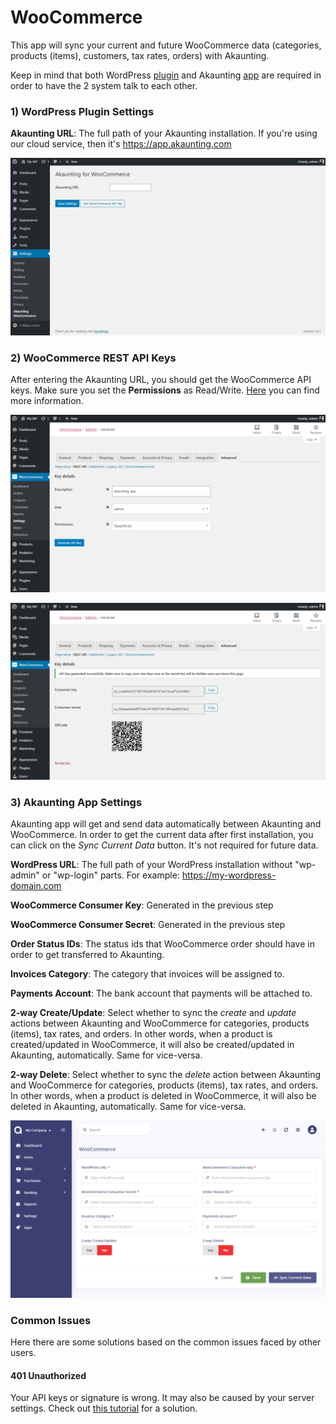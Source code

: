 WooCommerce
===========

This app will sync your current and future WooCommerce data (categories, products (items), customers, tax rates, orders) with Akaunting.

Keep in mind that both WordPress [plugin](https://wordpress.org/plugins/akaunting-for-woocommerce) and Akaunting [app](https://akaunting.com/apps/woocommerce) are required in order to have the 2 system talk to each other.

### 1) WordPress Plugin Settings

**Akaunting URL**: The full path of your Akaunting installation. If you're using our cloud service, then it's https://app.akaunting.com

![wordpress plugin settings 1](_images/woocommerce-settings-1.png)

### 2) WooCommerce REST API Keys

After entering the Akaunting URL, you should get the WooCommerce API keys. Make sure you set the **Permissions** as Read/Write. [Here](https://woocommerce.github.io/woocommerce-rest-api-docs/?php#rest-api-keys) you can find more information.

![wordpress plugin settings 2](_images/woocommerce-settings-2.png)

![wordpress plugin settings 3](_images/woocommerce-settings-3.png)

### 3) Akaunting App Settings

Akaunting app will get and send data automatically between Akaunting and WooCommerce. In order to get the current data after first installation, you can click on the *Sync Current Data* button. It's not required for future data.

**WordPress URL**: The full path of your WordPress installation without "wp-admin" or "wp-login" parts. For example: https://my-wordpress-domain.com

**WooCommerce Consumer Key**: Generated in the previous step

**WooCommerce Consumer Secret**: Generated in the previous step

**Order Status IDs**: The status ids that WooCommerce order should have in order to get transferred to Akaunting.

**Invoices Category**: The category that invoices will be assigned to.

**Payments Account**: The bank account that payments will be attached to.

**2-way Create/Update**: Select whether to sync the *create* and *update* actions between Akaunting and WooCommerce for categories, products (items), tax rates, and orders. In other words, when a product is created/updated in WooCommerce, it will also be created/updated in Akaunting, automatically. Same for vice-versa.

**2-way Delete**: Select whether to sync the *delete* action between Akaunting and WooCommerce for categories, products (items), tax rates, and orders. In other words, when a product is deleted in WooCommerce, it will also be deleted in Akaunting, automatically. Same for vice-versa.

![akaunting app settings](_images/woocommerce-settings-4.png)

### Common Issues

Here there are some solutions based on the common issues faced by other users.

#### 401 Unauthorized

Your API keys or signature is wrong. It may also be caused by your server settings. Check out [this tutorial](https://github.com/woocommerce/woocommerce/wiki/Getting-started-with-the-REST-API#401-unauthorized) for a solution.
